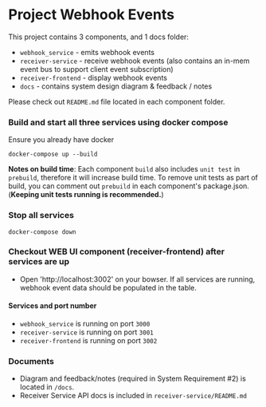 # Project Webhook Events

This project contains 3 components, and 1 docs folder:

- `webhook_service` - emits webhook events
- `receiver-service` - receive webhook events (also contains an in-mem event bus to support client event subscription)
- `receiver-frontend` - display webhook events
- `docs` - contains system design diagram & feedback / notes

Please check out `README.md` file located in each component folder.

### Build and start all three services using docker compose

Ensure you already have docker

```
docker-compose up --build
```

**Notes on build time**: Each component `build` also includes `unit test` in `prebuild`, therefore it will increase
build time.
To remove unit tests as part of build, you can comment out `prebuild` in each component's package.json.
(**Keeping unit tests running is recommended.**)

### Stop all services

```
docker-compose down
```

### Checkout WEB UI component (receiver-frontend) after services are up

- Open 'http://localhost:3002' on your bowser. If all services are running, webhook event data should be populated in
  the table.

#### Services and port number

- `webhook_service` is running on port `3000`
- `receiver-service` is running on port `3001`
- `receiver-frontend` is running on port `3002`

### Documents

- Diagram and feedback/notes (required in System Requirement #2) is located in `/docs`.
- Receiver Service API docs is included in `receiver-service/README.md`



